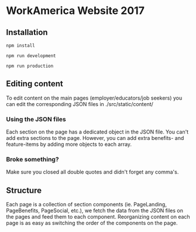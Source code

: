 # WorkAmerica Website 2017
## Installation
```
npm install
```
```
npm run development
```
```
npm run production
```

## Editing content
To edit content on the main pages (employer/educators/job seekers) you can edit the corresponding JSON files in ./src/static/content/

### Using the JSON files
Each section on the page has a dedicated object in the JSON file. You can't add extra sections to the page. However, you can add extra benefits- and feature-items by adding more objects to each array.

### Broke something?
Make sure you closed all double quotes and didn't forget any comma's.

## Structure
Each page is a collection of section components (ie. PageLanding, PageBenefits, PageSocial, etc.), we fetch the data from the JSON files on the pages and feed them to each component. Reorganizing content on each page is as easy as switching the order of the components on the page.
